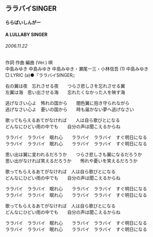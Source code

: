 ## ララバイSINGER
#### ららばいしんがー
#### A LULLABY SINGER
###### 2006.11.22


作詞  作曲  編曲 (Ver.)   唄   
中島みゆき   中島みゆき   中島みゆき・瀬尾一三・小林信吾 (1)  中島みゆき   
□ LYRIC (a)●『ララバイSINGER』   
   
右の翼は夜　忘れさせる夜　　つらさ悲しさを忘れさせる翼   
左翼は海　思い出させる海　　忘れたくなかった人を映す海   
   
逃げなさい心よ　怖れの国から　　闇色翼に抱き守られながら   
逃げなさい心よ　憂いの国から　　時も届かない夢へ逃げなさい   
   
歌ってもらえるあてがなければ　　人は自ら歌びとになる   
どんなにひどい雨の中でも　　自分の声は聞こえるからね   
   
ララバイ　ララバイ　眠れ心　　ララバイ　ララバイ　すぐ明日になる   
ララバイ　ララバイ　眠れ心　　ララバイ　ララバイ　すぐ明日になる   
   
   
思い出は翼に変われるだろうか　　つらさ悲しさも翼になるだろうか   
思い出がなければ笑えるだろうか　　怖れや憂いを笑えるだろうか   
   
歌ってもらえるあてがなければ　人は自ら歌びとになる   
どんなにひどい雨の中でも　　自分の声は聞こえるからね   
   
ララバイ　ララバイ　眠れ心　　ララバイ　ララバイ　すぐ明日になる   
ララバイ　ララバイ　眠れ心　　ララバイ　ララバイ　すぐ明日になる   
   
   
歌ってもらえるあてがなければ　人は自ら歌びとになる   
どんなにひどい雨の中でも　　自分の声は聞こえるからね   
   
ララバイ　ララバイ　眠れ心　　ララバイ　ララバイ　すぐ明日になる   
ララバイ　ララバイ　眠れ心　　ララバイ　ララバイ　すぐ明日になる   